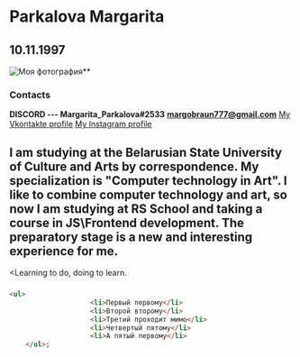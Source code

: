 # Parkalova Margarita
## 10.11.1997
![Моя фотография](https://wvw.db1223.com/gallery/sun9-69.userapi.com/impg/c858224/v858224875/14bbcc/0tcN5I38QdM.jpg?size=538x807&quality=96&sign=42e0cb927cef553455c397fbfc0f02bf&c_uniq_tag=W2DhqujjeI3plrmtVPKW8Lm5io24dPv_VX1ZG5JOHKE&type=album)**
### Contacts
**DISCORD --- Margarita_Parkalova#2533**
**margobraun777@gmail.com**
[My Vkontakte profile](https://vk.com/id176668841)
[My Instagram profile](https://www.instagram.com/rita_braun/?hl=ru)
## **I am studying at the Belarusian State University of Culture and Arts by correspondence. My specialization is "Computer technology in Art". I like to combine computer technology and art, so now I am studying at RS School and taking a course in JS\Frontend development. The preparatory stage is a new and interesting experience for me.**
<Learning to do, doing to learn.
### 
```html
<ul>
                    <li>Первый первому</li>
                    <li>Второй второму</li>
                    <li>Третий проходит мимо</li>
                    <li>Четвертый пятому</li>
                    <li>А пятый первому</li>
    </ul>;
```
